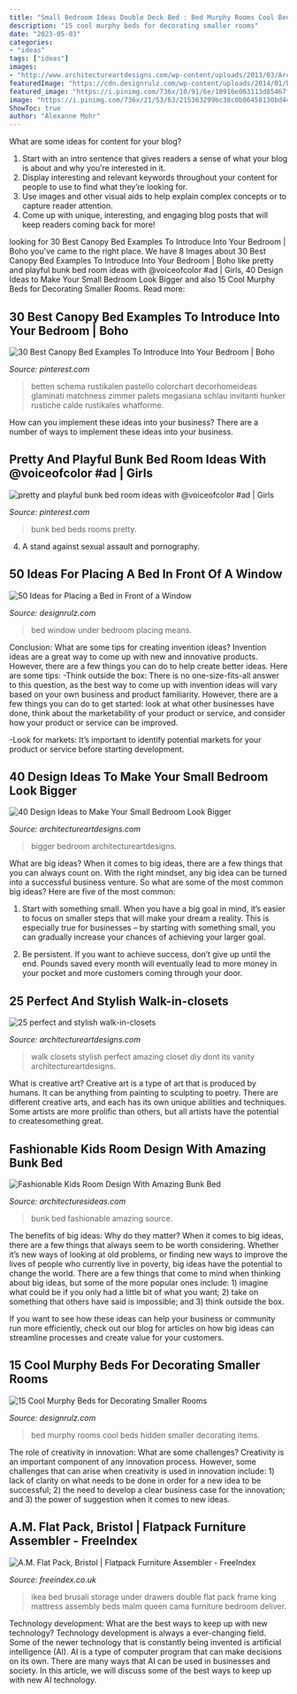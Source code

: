 ```yaml
---
title: "Small Bedroom Ideas Double Deck Bed : Bed Murphy Rooms Cool Beds Hidden Smaller Decorating Items"
description: "15 cool murphy beds for decorating smaller rooms"
date: "2023-05-03"
categories:
- "ideas"
tags: ["ideas"]
images:
- "http://www.architectureartdesigns.com/wp-content/uploads/2013/03/ArchitectureArtDesigns-740.jpg"
featuredImage: "https://cdn.designrulz.com/wp-content/uploads/2014/01/bed-hidden-1.jpg"
featured_image: "https://i.pinimg.com/736x/10/91/6e/10916e063113d85467f04cefc3b7ac70--bunk-bed-rooms-girls-bunk-beds.jpg"
image: "https://i.pinimg.com/736x/21/53/63/215363299bc38c0b86458130bd44ec38.jpg"
ShowToc: true
author: "Alexanne Mohr"
---
```



What are some ideas for content for your blog?
1. Start with an intro sentence that gives readers a sense of what your blog is about and why you’re interested in it.
2. Display interesting and relevant keywords throughout your content for people to use to find what they’re looking for.
3. Use images and other visual aids to help explain complex concepts or to capture reader attention.
4. Come up with unique, interesting, and engaging blog posts that will keep readers coming back for more!

	

		
looking for 30 Best Canopy Bed Examples To Introduce Into Your Bedroom | Boho you've came to the right place. We have 8 Images about 30 Best Canopy Bed Examples To Introduce Into Your Bedroom | Boho like pretty and playful bunk bed room ideas with @voiceofcolor #ad | Girls, 40 Design Ideas to Make Your Small Bedroom Look Bigger and also 15 Cool Murphy Beds for Decorating Smaller Rooms. Read more:
		
    
## 30 Best Canopy Bed Examples To Introduce Into Your Bedroom | Boho

<img loading=lazy src="https://i.pinimg.com/736x/21/53/63/215363299bc38c0b86458130bd44ec38.jpg" onerror="this.onerror=null;this.src='https://tse2.mm.bing.net/th?id=OIP.vfL0ovhjRkq_I6iMS6FsRQHaLG&amp;pid=15.1';" alt="30 Best Canopy Bed Examples To Introduce Into Your Bedroom | Boho">

_Source: pinterest.com_

>betten schema rustikalen pastello colorchart decorhomeideas glaminati matchness zimmer palets megasiana schlau invitanti hunker rustiche calde rustikales whatforme. 

	

How can you implement these ideas into your business?
There are a number of ways to implement these ideas into your business.

    
## Pretty And Playful Bunk Bed Room Ideas With @voiceofcolor #ad | Girls

<img loading=lazy src="https://i.pinimg.com/736x/10/91/6e/10916e063113d85467f04cefc3b7ac70--bunk-bed-rooms-girls-bunk-beds.jpg" onerror="this.onerror=null;this.src='https://tse2.mm.bing.net/th?id=OIP.sI9-R_aWrOZ6iZu-3nTmLAHaLH&amp;pid=15.1';" alt="pretty and playful bunk bed room ideas with @voiceofcolor #ad | Girls">

_Source: pinterest.com_

>bunk bed beds rooms pretty. 

	

4. A stand against sexual assault and pornography.

    
## 50 Ideas For Placing A Bed In Front Of A Window

<img loading=lazy src="http://cdn.designrulz.com/wp-content/uploads/2017/07/beautiful-bedroom.jpg" onerror="this.onerror=null;this.src='https://tse2.mm.bing.net/th?id=OIP.5lB5_VFZgwICZiLAxhtHsAHaLH&amp;pid=15.1';" alt="50 Ideas for Placing a Bed in Front of a Window">

_Source: designrulz.com_

>bed window under bedroom placing means. 

	

Conclusion: What are some tips for creating invention ideas?
Invention ideas are a great way to come up with new and innovative products. However, there are a few things you can do to help create better ideas. Here are some tips:
-Think outside the box: There is no one-size-fits-all answer to this question, as the best way to come up with invention ideas will vary based on your own business and product familiarity. However, there are a few things you can do to get started: look at what other businesses have done, think about the marketability of your product or service, and consider how your product or service can be improved.

-Look for markets: It’s important to identify potential markets for your product or service before starting development.

    
## 40 Design Ideas To Make Your Small Bedroom Look Bigger

<img loading=lazy src="https://www.architectureartdesigns.com/wp-content/uploads/2013/03/Small-Bedroom-ArchitectureArtDesigns-26.jpg" onerror="this.onerror=null;this.src='https://tse3.mm.bing.net/th?id=OIP.4yUyaq2WmqkOs-WSJm7Y_QHaK5&amp;pid=15.1';" alt="40 Design Ideas to Make Your Small Bedroom Look Bigger">

_Source: architectureartdesigns.com_

>bigger bedroom architectureartdesigns. 

	

What are big ideas?
When it comes to big ideas, there are a few things that you can always count on. With the right mindset, any big idea can be turned into a successful business venture. So what are some of the most common big ideas? Here are five of the most common:
1. Start with something small. When you have a big goal in mind, it’s easier to focus on smaller steps that will make your dream a reality. This is especially true for businesses – by starting with something small, you can gradually increase your chances of achieving your larger goal.

2. Be persistent. If you want to achieve success, don’t give up until the end. Pounds saved every month will eventually lead to more money in your pocket and more customers coming through your door.

    
## 25 Perfect And Stylish Walk-in-closets

<img loading=lazy src="http://www.architectureartdesigns.com/wp-content/uploads/2013/03/ArchitectureArtDesigns-740.jpg" onerror="this.onerror=null;this.src='https://tse3.mm.bing.net/th?id=OIP.tzl3IdZJ8vZRaro00HCWkQHaLH&amp;pid=15.1';" alt="25 perfect and stylish walk-in-closets">

_Source: architectureartdesigns.com_

>walk closets stylish perfect amazing closet diy dont its vanity architectureartdesigns. 

	

What is creative art?
Creative art is a type of art that is produced by humans. It can be anything from painting to sculpting to poetry. There are different creative arts, and each has its own unique abilities and techniques. Some artists are more prolific than others, but all artists have the potential to createsomething great.

    
## Fashionable Kids Room Design With Amazing Bunk Bed

<img loading=lazy src="http://architecturesideas.com/wp-content/uploads/2017/05/04-36.jpg" onerror="this.onerror=null;this.src='https://tse1.mm.bing.net/th?id=OIP.WUxA1KAUkOl27OEiL1toowHaFj&amp;pid=15.1';" alt="Fashionable Kids Room Design With Amazing Bunk Bed">

_Source: architecturesideas.com_

>bunk bed fashionable amazing source. 

	

The benefits of big ideas: Why do they matter?
When it comes to big ideas, there are a few things that always seem to be worth considering. Whether it’s new ways of looking at old problems, or finding new ways to improve the lives of people who currently live in poverty, big ideas have the potential to change the world.
There are a few things that come to mind when thinking about big ideas, but some of the more popular ones include: 1) imagine what could be if you only had a little bit of what you want; 2) take on something that others have said is impossible; and 3) think outside the box.

If you want to see how these ideas can help your business or community run more efficiently, check out our blog for articles on how big ideas can streamline processes and create value for your customers.

    
## 15 Cool Murphy Beds For Decorating Smaller Rooms

<img loading=lazy src="https://cdn.designrulz.com/wp-content/uploads/2014/01/bed-hidden-1.jpg" onerror="this.onerror=null;this.src='https://tse4.mm.bing.net/th?id=OIP.Fc9sV_Wr7b4cwNmUdC1XQgHaJ4&amp;pid=15.1';" alt="15 Cool Murphy Beds for Decorating Smaller Rooms">

_Source: designrulz.com_

>bed murphy rooms cool beds hidden smaller decorating items. 

	

The role of creativity in innovation: What are some challenges?
Creativity is an important component of any innovation process. However, some challenges that can arise when creativity is used in innovation include: 1) lack of clarity on what needs to be done in order for a new idea to be successful; 2) the need to develop a clear business case for the innovation; and 3) the power of suggestion when it comes to new ideas.

    
## A.M. Flat Pack, Bristol | Flatpack Furniture Assembler - FreeIndex

<img loading=lazy src="https://www.freeindex.co.uk/media/listingpics/618/190/20141122_131714-1.jpg" onerror="this.onerror=null;this.src='https://tse4.mm.bing.net/th?id=OIP.6bvZvTnA21tYTX7Jlzdh3QHaFj&amp;pid=15.1';" alt="A.M. Flat Pack, Bristol | Flatpack Furniture Assembler - FreeIndex">

_Source: freeindex.co.uk_

>ikea bed brusali storage under drawers double flat pack frame king mattress assembly beds malm queen cama furniture bedroom deliver. 

	

Technology development: What are the best ways to keep up with new technology?
Technology development is always a ever-changing field. Some of the newer technology that is constantly being invented is artificial intelligence (AI). AI is a type of computer program that can make decisions on its own. There are many ways that AI can be used in businesses and society. In this article, we will discuss some of the best ways to keep up with new AI technology.

